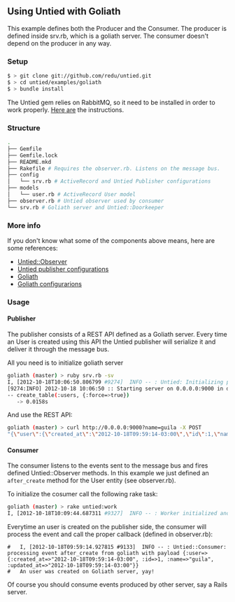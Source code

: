 ## Using Untied with Goliath

This example defines both the Producer and the Consumer. The producer is defined inside srv.rb, which is a goliath server. The consumer doesn't depend on the producer in any way.

### Setup

```sh
$ > git clone git://github.com/redu/untied.git
$ > cd untied/examples/goliath
$ > bundle install
```

The Untied gem relies on RabbitMQ, so it need to be installed in order to work properly. [Here are](http://www.rabbitmq.com/download.html) the instructions.

### Structure

```sh
.
├── Gemfile
├── Gemfile.lock
├── README.mkd
├── Rakefile # Requires the observer.rb. Listens on the message bus.
├── config
│   └── srv.rb # ActiveRecord and Untied Publisher configurations
├── models
│   └── user.rb # ActiveRecord User model
├── observer.rb # Untied observer used by consumer
└── srv.rb # Goliath server and Untied::Doorkeeper
```

### More info

If you don't know what some of the components above means, here are some references:

- [Untied::Observer](https://github.com/redu/untied#consumer)
- [Untied publisher configurations](https://github.com/redu/untied#publisher)
- [Goliath](http://postrank-labs.github.com/goliath/)
- [Goliath configurarions](https://github.com/postrank-labs/goliath/wiki/Configuration)

### Usage

#### Publisher

The publisher consists of a REST API defined as a Goliath server. Every time an User is created using this API the Untied publisher will serialize it and deliver it through the message bus.

All you need is to initialize goliath server

```sh
goliath (master) > ruby srv.rb -sv
I, [2012-10-18T10:06:50.806799 #9274]  INFO -- : Untied: Initializing publisher observer
[9274:INFO] 2012-10-18 10:06:50 :: Starting server on 0.0.0.0:9000 in development mode. Watch out for stones.
-- create_table(:users, {:force=>true})
   -> 0.0158s
```

And use the REST API:

```sh
goliath (master) > curl http://0.0.0.0:9000?name=guila -X POST
"{\"user\":{\"created_at\":\"2012-10-18T09:59:14-03:00\",\"id\":1,\"name\":\"guila\",\"updated_at\":\"2012-10-18T09:59:14-03:00\"}}"
```

#### Consumer

The consumer listens to the events sent to the message bus and fires defined Untied::Observer methods. In this example we just defined an ``after_create`` method for the User entity (see observer.rb).

To initialize the cosumer call the following rake task:

```sh
goliath (master) > rake untied:work
I, [2012-10-18T10:09:44.687311 #9327]  INFO -- : Worker initialized and listening
```

Everytime an user is created on the publisher side, the consumer will process the event and call the proper callback (defined in observer.rb):

```
#   I, [2012-10-18T09:59:14.927815 #9133]  INFO -- : Untied::Consumer: processing event after_create from goliath with payload {:user=>{:created_at=>"2012-10-18T09:59:14-03:00", :id=>1, :name=>"guila", :updated_at=>"2012-10-18T09:59:14-03:00"}}
#   An user was created on Goliath server, yay!
```

Of course you should consume events produced by other server, say a Rails server.
